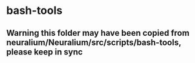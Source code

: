 # bash-tools

## Warning this folder may have been copied from neuralium/Neuralium/src/scripts/bash-tools, please keep in sync